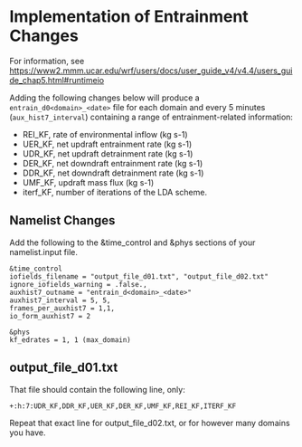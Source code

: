# Implementation of Entrainment Changes

For information, see https://www2.mmm.ucar.edu/wrf/users/docs/user_guide_v4/v4.4/users_guide_chap5.html#runtimeio

Adding the following changes below will produce a `entrain_d0<domain>_<date>` file for each domain and every 5 minutes (`aux_hist7_interval`) containing a range of entrainment-related information:
- REI_KF, rate of environmental inflow (kg s-1)
- UER_KF, net updraft entrainment rate (kg s-1)
- UDR_KF, net updraft detrainment rate (kg s-1)
- DER_KF, net downdraft entrainment rate (kg s-1)
- DDR_KF, net downdraft detrainment rate (kg s-1)
- UMF_KF, updraft mass flux (kg s-1)
- iterf_KF, number of iterations of the LDA scheme.

## Namelist Changes

Add the following to the &time_control and &phys sections of your namelist.input file. 
```
&time_control
iofields_filename = "output_file_d01.txt", "output_file_d02.txt"
ignore_iofields_warning = .false.,
auxhist7_outname = "entrain_d<domain>_<date>"
auxhist7_interval = 5, 5,
frames_per_auxhist7 = 1,1,
io_form_auxhist7 = 2

&phys
kf_edrates = 1, 1 (max_domain)
```

## output_file_d01.txt
That file should contain the following line, only:
```
+:h:7:UDR_KF,DDR_KF,UER_KF,DER_KF,UMF_KF,REI_KF,ITERF_KF  
```

Repeat that exact line for output_file_d02.txt, or for however many domains you have.




